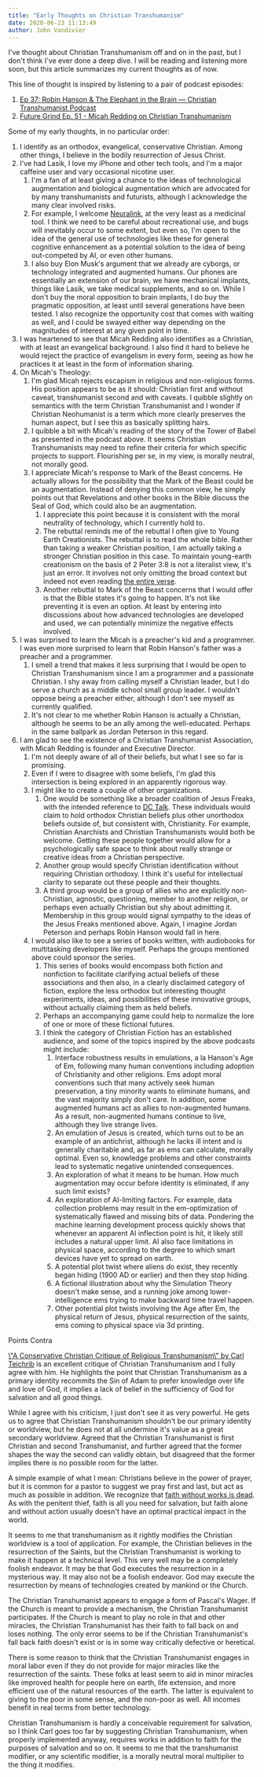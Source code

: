```yaml
---
title: "Early Thoughts on Christian Transhumanism"
date: 2020-06-23 11:13:49
author: John Vandivier
---
```




<!-- wp:paragraph -->
<p>I've thought about Christian Transhumanism off and on in the past, but I don't think I've ever done a deep dive. I will be reading and listening more soon, but this article summarizes my current thoughts as of now.</p>
<!-- /wp:paragraph -->

<!-- wp:paragraph -->
<p>This line of thought is inspired by listening to a pair of podcast episodes:</p>
<!-- /wp:paragraph -->

<!-- wp:list {\"ordered\":true} -->
<ol><li><a href=\"https://www.youtube.com/watch?v=ZKFw8OdZMi4\">Ep 37: Robin Hanson &amp; The Elephant in the Brain — Christian Transhumanist Podcast</a></li><li><a href=\"https://www.youtube.com/watch?v=I1q6Xi_Hy-8\">Future Grind Ep. 51 - Micah Redding on Christian Transhumanism</a></li></ol>
<!-- /wp:list -->

<!-- wp:paragraph -->
<p>Some of my early thoughts, in no particular order:</p>
<!-- /wp:paragraph -->

<!-- wp:list {\"ordered\":true} -->
<ol><li>I identify as an orthodox, evangelical, conservative Christian. Among other things, I believe in the bodily resurrection of Jesus Christ.</li><li>I've had Lasik, I love my iPhone and other tech tools, and I'm a major caffeine user and vary occasional nicotine user.<ol><li>I'm a fan of at least giving a chance to the ideas of technological augmentation and biological augmentation which are advocated for by many transhumanists and futurists, although I acknowledge the many clear involved risks.</li><li>For example, I welcome <a href=\"https://www.neuralink.com/\">Neuralink</a>, at the very least as a medicinal tool. I think we need to be careful about recreational use, and bugs will inevitably occur to some extent, but even so, I'm open to the idea of the general use of technologies like these for general cognitive enhancement as a potential solution to the idea of being out-competed by AI, or even other humans.</li><li>I also buy Elon Musk's argument that we already are cyborgs, or technology integrated and augmented humans. Our phones are essentially an extension of our brain, we have mechanical implants, things like Lasik, we take medical supplements, and so on. While I don't buy the moral opposition to brain implants, I do buy the pragmatic opposition, at least until several generations have been tested. I also recognize the opportunity cost that comes with waiting as well, and I could be swayed either way depending on the magnitudes of interest at any given point in time.</li></ol></li><li>I was heartened to see that Micah Redding also identifies as a Christian, with at least an evangelical background. I also find it hard to believe he would reject the practice of evangelism in every form, seeing as how he practices it at least in the form of information sharing.</li><li>On Micah's Theology:<ol><li>I'm glad Micah rejects escapism in religious and non-religious forms. His position appears to be as it should: Christian first and without caveat, transhumanist second and with caveats. I quibble slightly on semantics with the term Christian Transhumanist and I wonder if Christian Neohumanist is a term which more clearly preserves the human aspect, but I see this as basically splitting hairs.</li><li>I quibble a bit with Micah's reading of the story of the Tower of Babel as presented in the podcast above. It seems Christian Transhumanists may need to refine their criteria for which specific projects to support. Flourishing per se, in my view, is morally neutral, not morally good.</li><li>I appreciate Micah's response to Mark of the Beast concerns. He actually allows for the possibility that the Mark of the Beast could be an augmentation. Instead of denying this common view, he simply points out that Revelations and other books in the Bible discuss the Seal of God, which could also be an augmentation.<ol><li>I appreciate this point because it is consistent with the moral neutrality of technology, which I currently hold to.</li><li>The rebuttal reminds me of the rebuttal I often give to Young Earth Creationists. The rebuttal is to read the whole bible. Rather than taking a weaker Christian position, I am actually taking a stronger Christian position in this case. To maintain young-earth creationism on the basis of 2 Peter 3:8 is not a literalist view, it's just an error. It involves not only omitting the broad context but indeed not even reading <a href=\"https://www.biblegateway.com/passage/?search=2%20Peter%203:8&amp;version=NIV\">the entire verse</a>.</li><li>Another rebuttal to Mark of the Beast concerns that I would offer is that the Bible states it's going to happen. It's not like preventing it is even an option. At least by entering into discussions about how advanced technologies are developed and used, we can potentially minimize the negative effects involved.</li></ol></li></ol></li><li>I was surprised to learn the Micah is a preacher's kid and a programmer. I was even more surprised to learn that Robin Hanson's father was a preacher and a programmer.<ol><li>I smell a trend that makes it less surprising that I would be open to Christian Transhumanism since I am a programmer and a passionate Christian. I shy away from calling myself a Christian leader, but I do serve a church as a middle school small group leader. I wouldn't oppose being a preacher either, although I don't see myself as currently qualified.</li><li>It's not clear to me whether Robin Hanson is actually a Christian, although he seems to be an ally among the well-educated. Perhaps in the same ballpark as Jordan Peterson in this regard.</li></ol></li><li>I am glad to see the existence of a Christian Transhumanist Association, with Micah Redding is founder and Executive Director.<ol><li>I'm not deeply aware of all of their beliefs, but what I see so far is promising.</li><li>Even if I were to disagree with some beliefs, I'm glad this intersection is being explored in an apparently rigorous way.</li><li>I might like to create a couple of other organizations.<ol><li>One would be something like a broader coalition of Jesus Freaks, with the intended reference to <a href=\"https://en.wikipedia.org/w/index.php?title=DC_Talk&amp;oldid=958958572#Jesus_Freak_(1995%E2%80%931997)\">DC Talk</a>. These individuals would claim to hold orthodox Christian beliefs plus other unorthodox beliefs outside of, but consistent with, Christianity. For example, Christian Anarchists and Christian Transhumanists would both be welcome. Getting these people together would allow for a psychologically safe space to think about really strange or creative ideas from a Christian perspective.</li><li>Another group would specify Christian identification without requiring Christian orthodoxy. I think it's useful for intellectual clarity to separate out these people and their thoughts.</li><li>A third group would be a group of allies who are explicitly non-Christian, agnostic, questioning, member to another religion, or perhaps even actually Christian but shy about admitting it. Membership in this group would signal sympathy to the ideas of the Jesus Freaks mentioned above. Again, I imagine Jordan Peterson and perhaps Robin Hanson would fall in here.</li></ol></li><li>I would also like to see a series of books written, with audiobooks for multitasking developers like myself. Perhaps the groups mentioned above could sponsor the series.<ol><li>This series of books would encompass both fiction and nonfiction to facilitate clarifying actual beliefs of these associations and then also, in a clearly disclaimed category of fiction, explore the less orthodox but interesting thought experiments, ideas, and possibilities of these innovative groups, without actually claiming them as held beliefs.</li><li>Perhaps an accompanying game could help to normalize the lore of one or more of these fictional futures.</li><li>I think the category of Christian Fiction has an established audience, and some of the topics inspired by the above podcasts might include:<ol><li>Interface robustness results in emulations, a la Hanson's Age of Em, following many human conventions including adoption of Christianity and other religions. Ems adopt moral conventions such that many actively seek human preservation, a tiny minority wants to eliminate humans, and the vast majority simply don't care. In addition, some augmented humans act as allies to non-augmented humans. As a result, non-augmented humans continue to live, although they live strange lives.</li><li>An emulation of Jesus is created, which turns out to be an example of an antichrist, although he lacks ill intent and is generally charitable and, as far as ems can calculate, morally optimal. Even so, knowledge problems and other constraints lead to systematic negative unintended consequences.</li><li>An exploration of what it means to be human. How much augmentation may occur before identity is eliminated, if any such limit exists?</li><li>An exploration of AI-limiting factors. For example, data collection problems may result in the em-optimization of systematically flawed and missing bits of data. Pondering the machine learning development process quickly shows that whenever an apparent AI inflection point is hit, it likely still includes a natural upper limit. AI also face limitations in physical space, according to the degree to which smart devices have yet to spread on earth.</li><li>A potential plot twist where aliens do exist, they recently began hiding (1900 AD or earlier) and then they stop hiding.</li><li>A fictional illustration about why the Simulation Theory doesn't make sense, and a running joke among lower-intelligence ems trying to make backward time travel happen.</li><li>Other potential plot twists involving the Age after Em, the physical return of Jesus, physical resurrection of the saints, ems coming to physical space via 3d printing.</li></ol></li></ol></li></ol></li></ol>
<!-- /wp:list -->

<!-- wp:paragraph -->
<p>Points Contra</p>
<!-- /wp:paragraph -->

<!-- wp:paragraph -->
<p><a href=\"https://www.youtube.com/watch?v=VFxDVZjyjeE\">\"A Conservative Christian Critique of Religious Transhumanism\" by Carl Teichrib</a> is an excellent critique of Christian Transhumanism and I fully agree with him. He highlights the point that Christian Transhumanism as a primary identity recommits the Sin of Adam to prefer knowledge over life and love of God, it implies a lack of belief in the sufficiency of God for salvation and all good things.</p>
<!-- /wp:paragraph -->

<!-- wp:paragraph -->
<p>While I agree with his criticism, I just don't see it as very powerful. He gets us to agree that Christian Transhumanism shouldn't be our primary identity or worldview, but he does not at all undermine it's value as a great secondary worldview. Agreed that the Christian Transhumanist is first Christian and second Transhumanist, and further agreed that the former shapes the way the second can validly obtain, but disagreed that the former implies there is no possible room for the latter.</p>
<!-- /wp:paragraph -->

<!-- wp:paragraph -->
<p>A simple example of what I mean: Christians believe in the power of prayer, but it is common for a pastor to suggest we pray first and last, but act as much as possible in addition. We recognize that <a href=\"https://www.biblegateway.com/passage/?search=James+2%3A14-26\">faith without works is dead</a>. As with the penitent thief, faith is all you need for salvation, but faith alone and without action usually doesn't have an optimal practical impact in the world.</p>
<!-- /wp:paragraph -->

<!-- wp:paragraph -->
<p>It seems to me that transhumanism as it rightly modifies the Christian worldview is a tool of application. For example, the Christian believes in the resurrection of the Saints, but the Christian Transhumanist is working to make it happen at a technical level. This very well may be a completely foolish endeavor. It may be that God executes the resurrection in a mysterious way. It may also not be a foolish endeavor. God may execute the resurrection by means of technologies created by mankind or the Church.</p>
<!-- /wp:paragraph -->

<!-- wp:paragraph -->
<p>The Christian Transhumanist appears to engage a form of Pascal's Wager. If the Church is meant to provide a mechanism, the Christian Transhumanist participates. If the Church is meant to play no role in that and other miracles, the Christian Transhumanist has their faith to fall back on and loses nothing. The only error seems to be if the Christian Transhumanist's fall back faith doesn't exist or is in some way critically defective or heretical.</p>
<!-- /wp:paragraph -->

<!-- wp:paragraph -->
<p>There is some reason to think that the Christian Transhumanist engages in moral labor even if they do not provide for major miracles like the resurrection of the saints. These folks at least seem to aid in minor miracles like improved health for people here on earth, life extension, and more efficient use of the natural resources of the earth. The latter is equivalent to giving to the poor in some sense, and the non-poor as well. All incomes benefit in real terms from better technology.</p>
<!-- /wp:paragraph -->

<!-- wp:paragraph -->
<p>Christian Transhumanism is hardly a conceivable requirement for salvation, so I think Carl goes too far by suggesting Christian Transhumanism, when properly implemented anyway, requires works in addition to faith for the purposes of salvation and so on. It seems to me that the transhumanist modifier, or any scientific modifier, is a morally neutral moral multiplier to the thing it modifies.</p>
<!-- /wp:paragraph -->